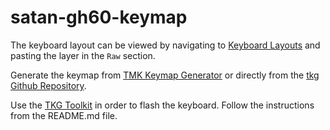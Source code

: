 # satan-gh60-keymap

The keyboard layout can be viewed by navigating to [Keyboard Layouts](http://www.keyboard-layout-editor.com/) and pasting the layer in the `Raw` section.

Generate the keymap from [TMK Keymap Generator](https://tkg.io/) or directly from the [tkg Github Repository](https://github.com/kairyu/tkg).

Use the [TKG Toolkit](https://github.com/kairyu/tkg-toolkit) in order to flash the keyboard. Follow the instructions from the README.md file.
